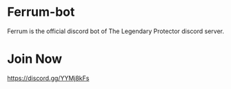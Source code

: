 # Ferrum-bot
Ferrum is the official discord bot of The Legendary Protector discord server.
# Join Now
https://discord.gg/YYMj8kFs